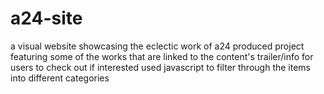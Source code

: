 # a24-site
a visual website showcasing the eclectic work of a24 produced project
featuring some of the works that are linked to the content's trailer/info for users to check out if interested
used javascript to filter through the items into different categories


